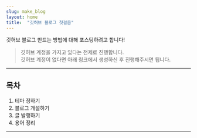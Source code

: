 ```yaml
---
slug: make_blog
layout: home
title:  "깃허브 블로그 첫걸음"
---
```


깃허브 블로그 만드는 방법에 대해 포스팅하려고 합니다!  

> 깃허브 계정을 가지고 있다는 전제로 진행합니다.  
> 깃허브 계정이 없다면 아래 링크에서 생성하신 후 진행해주시면 됩니다.  
> []()
---
## 목차
1. 테마 정하기  
2. 블로그 개설하기  
3. 글 발행하기  
4. 용어 정리  
---

